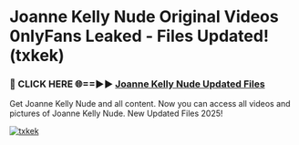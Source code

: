 # Joanne Kelly Nude Original Videos 0nlyFans Leaked - Files Updated! (txkek)

<h3>🔴 CLICK HERE 🌐==►► <a href="https://tinyurl.com/yc6ubb5a" rel="nofollow">Joanne Kelly Nude Updated Files</a></h3>

Get Joanne Kelly Nude and all content. Now you can access all videos and pictures of Joanne Kelly Nude. New Updated Files 2025!

[![txkek](https://i.imgur.com/7eu0CRL.gif)](https://tinyurl.com/yc6ubb5a)
